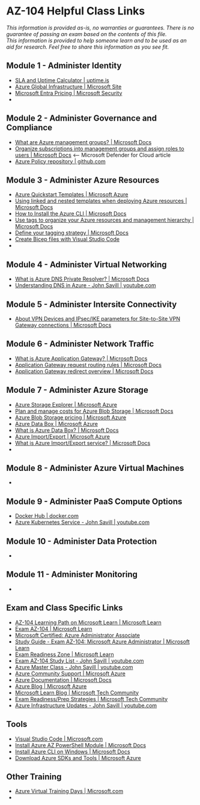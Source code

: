 # AZ-104 Helpful Class Links

_This information is provided as-is, no warranties or guarantees.  There is no guarantee of passing an exam
based on the contents of this file.  
This information is provided to help someone learn and to be used as an aid for research.
Feel free to share this information as you see fit._

## Module 1 - Administer Identity
- [SLA and Uptime Calculator | uptime.is](https://uptime.is)
- [Azure Global Infrastructure | Microsoft Site](https://infrastructuremap.microsoft.com)
- [Microsoft Entra Pricing | Microsoft Security](https://www.microsoft.com/en-us/security/business/microsoft-entra-pricing)
- 
  
## Module 2 - Administer Governance and Compliance
- [What are Azure management groups? | Microsoft Docs](https://learn.microsoft.com/en-us/azure/governance/management-groups/overview)
- [Organize subscriptions into management groups and assign roles to users | Microsoft Docs](https://learn.microsoft.com/en-us/azure/defender-for-cloud/management-groups-roles) <-- Microsoft Defender for Cloud article
- [Azure Policy repository | github.com](https://github.com/Azure/azure-policy)

## Module 3 - Administer Azure Resources
- [Azure Quickstart Templates | Microsoft Azure](https://azure.microsoft.com/en-us/resources/templates)
- [Using linked and nested templates when deploying Azure resources | Microsoft Docs](https://learn.microsoft.com/en-us/azure/azure-resource-manager/templates/linked-templates)
- [How to Install the Azure CLI | Microsoft Docs](https://learn.microsoft.com/en-us/cli/azure/install-azure-cli)
- [Use tags to organize your Azure resources and management hierarchy | Microsoft Docs](https://learn.microsoft.com/en-us/azure/azure-resource-manager/management/tag-resources)
- [Define your tagging strategy | Microsoft Docs](https://learn.microsoft.com/en-us/azure/cloud-adoption-framework/ready/azure-best-practices/resource-tagging)
- [Create Bicep files with Visual Studio Code](https://learn.microsoft.com/en-us/azure/azure-resource-manager/bicep/quickstart-create-bicep-use-visual-studio-code)
- 

## Module 4 - Administer Virtual Networking
- [What is Azure DNS Private Resolver? | Microsoft Docs](https://learn.microsoft.com/en-us/azure/dns/dns-private-resolver-overview)
- [Understanding DNS in Azure - John Savill | youtube.com](https://youtu.be/Hiohn35DIqA)

## Module 5 - Administer Intersite Connectivity
- [About VPN Devices and IPsec/IKE parameters for Site-to-Site VPN Gateway connections | Microsoft Docs](https://learn.microsoft.com/en-us/azure/vpn-gateway/vpn-gateway-about-vpn-devices)

## Module 6 - Administer Network Traffic
- [What is Azure Application Gateway? | Microsoft Docs](https://learn.microsoft.com/en-us/azure/application-gateway/overview)
- [Application Gateway request routing rules | Microsoft Docs](https://learn.microsoft.com/en-us/azure/application-gateway/configuration-request-routing-rules)
- [Application Gateway redirect overview | Microsoft Docs](https://learn.microsoft.com/en-us/azure/application-gateway/redirect-overview)

## Module 7 - Administer Azure Storage
- [Azure Storage Explorer | Microsoft Azure](https://azure.microsoft.com/en-us/features/storage-explorer)
- [Plan and manage costs for Azure Blob Storage | Microsoft Docs](https://learn.microsoft.com/en-us/azure/storage/common/storage-plan-manage-costs)
- [Azure Blob Storage pricing | Microsoft Azure](https://azure.microsoft.com/en-us/pricing/details/storage/blobs)
- [Azure Data Box | Microsoft Azure](https://azure.microsoft.com/en-us/pricing/details/databox)
- [What is Azure Data Box? | Microsoft Docs](https://learn.microsoft.com/en-us/azure/databox/data-box-overview)
- [Azure Import/Export | Microsoft Azure](https://azure.microsoft.com/en-us/services/storage/import-export)
- [What is Azure Import/Export service? | Microsoft Docs](https://learn.microsoft.com/en-us/azure/import-export/storage-import-export-service)
- 

## Module 8 - Administer Azure Virtual Machines
- 

## Module 9 - Administer PaaS Compute Options
- [Docker Hub | docker.com](https://hub.docker.com)
- [Azure Kubernetes Service - John Savill | youtube.com](https://youtu.be/c4nTKMU6fBU)

## Module 10 - Administer Data Protection
- 

## Module 11 - Administer Monitoring
- 

## Exam and Class Specific Links 
- [AZ-104 Learning Path on Microsoft Learn | Microsoft Learn](https://aka.ms/AZ-104LearningPaths)
- [Exam AZ-104 | Microsoft Learn](https://learn.microsoft.com/en-us/certifications/exams/az-104)
- [Microsoft Certified: Azure Administrator Associate](https://learn.microsoft.com/en-us/certifications/azure-administrator/)
- [Study Guide - Exam AZ-104: Microsoft Azure Administrator | Microsoft Learn](https://learn.microsoft.com/en-us/certifications/resources/study-guides/az-104)
- [Exam Readiness Zone | Microsoft Learn](https://learn.microsoft.com/en-us/shows/exam-readiness-zone/?expanded=azure&products=azure&terms=az-104)
- [Exam AZ-104 Study List - John Savill | youtube.com](https://www.youtube.com/watch?v=VOod_VNgdJk&list=PLlVtbbG169nGlGPWs9xaLKT1KfwqREHbs)
- [Azure Master Class - John Savill | youtube.com](https://www.youtube.com/playlist?list=PLlVtbbG169nGccbp8VSpAozu3w9xSQJoY)
- [Azure Community Support | Microsoft Azure](https://azure.microsoft.com/en-us/support/community/)
- [Azure Documentation | Microsoft Docs](https://learn.microsoft.com/en-us/azure)
- [Azure Blog | Microsoft Azure](https://azure.microsoft.com/en-us/blog)
- [Microsoft Learn Blog | Microsoft Tech Community](https://techcommunity.microsoft.com/t5/microsoft-learn-blog/bg-p/MicrosoftLearnBlog)
- [Exam Readiness/Prep Strategies | Microsoft Tech Community](https://techcommunity.microsoft.com/t5/microsoft-learn-blog/microsoft-learn-exam-readiness-provides-exam-prep-strategies/ba-p/3250819)
- [Azure Infrastructure Updates - John Savill | youtube.com](https://www.youtube.com/playlist?list=PLlVtbbG169nEv7jSfOVmQGRp9wAoAM0Ks)

## Tools
- [Visual Studio Code | Microsoft.com](https://code.visualstudio.com)
- [Install Azure AZ PowerShell Module | Microsoft Docs](https://learn.microsoft.com/en-us/powershell/azure/install-az-ps)
- [Install Azure CLI on Windows | Microsoft Docs](https://learn.microsoft.com/en-us/cli/azure/install-azure-cli-windows)
- [Download Azure SDKs and Tools | Microsoft Azure](https://azure.microsoft.com/en-us/downloads)

## Other Training
- [Azure Virtual Training Days | Microsoft.com](https://www.microsoft.com/en-us/trainingdays/azure)
- 
